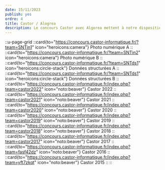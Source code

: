 ```yaml
---
date: 15/11/2023
publish: yes
ordre: 4
title: Castor / Alogrea
description: Le concours Castor avec Algorea mettent à notre disposition un [ensemble de parcours](https://castor-informatique.fr/types_contenus.html) pour s'entraîner sur des concepts logiques et numériques.
---
```


::u-page-grid
    ::card{to="https://concours.castor-informatique.fr/?team=SNTin1" icon="heroicons:camera"}
    Photo numérique A
    ::
    ::card{to="https://concours.castor-informatique.fr/?team=SNTin2" icon="heroicons:camera"}
    Photo numérique B
    ::
    ::card{to="https://concours.castor-informatique.fr/?team=SNTds1" icon="heroicons:circle-stack"}
    Données structurées A
    ::
    ::card{to="https://concours.castor-informatique.fr/?team=SNTds1" icon="heroicons:circle-stack"}
    Données structurées B
    ::
    ::card{to="https://concours.castor-informatique.fr/index.php?team=castor2022" icon="noto:beaver"}
    Castor 2022
    ::
    ::card{to="https://concours.castor-informatique.fr/index.php?team=castor2021" icon="noto:beaver"}
    Castor 2021
    ::
    ::card{to="https://concours.castor-informatique.fr/index.php?team=castor2020" icon="noto:beaver"}
    Castor 2020
    ::
    ::card{to="https://concours.castor-informatique.fr/index.php?team=castor2019" icon="noto:beaver"}
    Castor 2019
    ::
    ::card{to="https://concours.castor-informatique.fr/index.php?team=castor2018" icon="noto:beaver"}
    Castor 2018
    ::
    ::card{to="https://concours.castor-informatique.fr/index.php?team=castor2017" icon="noto:beaver"}
    Castor 2017
    ::
    ::card{to="https://concours.castor-informatique.fr/index.php?team=fasf42dz" icon="noto:beaver"}
    Castor 2016
    ::
    ::card{to="https://concours.castor-informatique.fr/index.php?team=yft7zkqt" icon="noto:beaver"}
    Castor 2015
    ::
::
